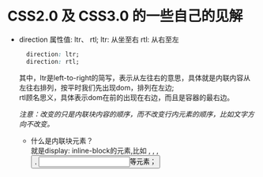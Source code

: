 # CSS2.0 及 CSS3.0 的一些自己的见解

- direction
  属性值: ltr、 rtl;
  ltr: 从坐至右
  rtl: 从右至左
  ```css
    direction: ltr;
    direction: rtl;
  ```
  其中，ltr是left-to-right的简写，表示从左往右的意思，具体就是内联内容从左往右排列，按平时我们先出现dom，排列在左边;  
  rtl顾名思义，具体表示dom在前的出现在右边，而且是容器的最右边。  

  *注意：改变的只是内联块内容的顺序，而不改变行内元素的顺序，比如文字方向不改变。*

  + 什么是内联块元素？  
    就是display: inline-block的元素,比如 <img>, <object>, <vedio>, <button>, <input>等元素；